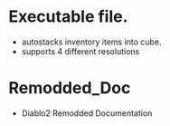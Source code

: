 # Executable file.
- autostacks inventory items into cube.
- supports 4 different resolutions

# Remodded_Doc
- Diablo2 Remodded Documentation
